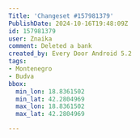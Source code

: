 ```yaml
---
Title: 'Changeset #157981379'
PublishDate: 2024-10-16T19:48:09Z
id: 157981379
user: Znaika
comment: Deleted a bank
created_by: Every Door Android 5.2
tags:
- Montenegro
- Budva
bbox:
  min_lon: 18.8361502
  min_lat: 42.2804969
  max_lon: 18.8361502
  max_lat: 42.2804969

---
```

